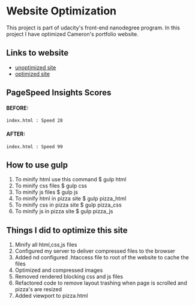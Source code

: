 # Website Optimization

This project is part of udacity's front-end nanodegree program.
In this project I have optimized Cameron's portfolio website.

## Links to website

* [unoptimized site](http://cameronwp.github.io/udportfolio/index.html)
* [optimized site](http://waseemahmed.in/cam_perf/index.html)


## PageSpeed Insights Scores
	
#### BEFORE:
	index.html : Speed 28
#### AFTER:
	index.html : Speed 99

## How to use gulp
 
 1. To minify html use this command
 	$ gulp html
 2. To minify css files 
    $ gulp css
 3. To minify js files
 	$ gulp js
 4. To minify html in pizza site 
 	$ gulp pizza_html
 5. To minify css in pizza site
 	$ gulp pizza_css
 6. To minify js in pizza site
 	$ gulp pizza_js


## Things I did to optimize this site

 1. Minify all html,css,js files
 2. Configured my server to deliver compressed files to the browser
 3. Added nd configured .htaccess file to root of the website to cache the files
 4. Optimized and compressed images
 5. Removed rendered blocking css and js files
 6. Refactored code to remove layout trashing when page is scrolled and pizza's are resized
 7. Added viewport to pizza.html